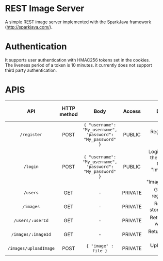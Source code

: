 # REST Image Server
A simple REST image server implemented with the SparkJava framework (http://sparkjava.com/).

# Authentication
It supports user authentication with HMAC256 tokens set in the cookies. The liveness period of a token is 10 minutes. it currently does not support third party authentication. 

# APIS
| API                   | HTTP method | Body                                                     | Access  | Description  | Response ( if succeeded)                                                                                                          |
|:-----------------------:|:------:|:----------------------------------------------------------:|:---------:|:----------------------------------------------------------------------------:|---------------------------------------------|
| `/register`           | POST | `{ "username": "My_username", "password": "My_password" }` | PUBLIC | Register a user in the server | '{ "Id":"userId"} |
| `/login`           | POST | `{ "username": "My_username", "password": "My_password" }` | PUBLIC  | Login in the user in the server setting the cookies "ImageServerId" and "ImageServerToken" | 200 HTTP OK 
| `/users`              | GET  | -                                                        | PRIVATE | Get a list of all registered users | {}                                                                                        |
| `/images`             | GET  | -                                                        | PRIVATE | Returns every stored image data |-                                                                                       |
| `/users/:userId`      | GET  | -                                                        | PRIVATE | Returns user data with id `userId` |-                                                                                     |
| `/images/:imageId`    | GET  | -                                                        | PRIVATE | Returns image with id `imageId` |-                                                                                       |
| `/images/uploadImage` | POST | `{ "image" : file }`                                                        | PRIVATE | Uploads image to the server   |-                                                                                          |


